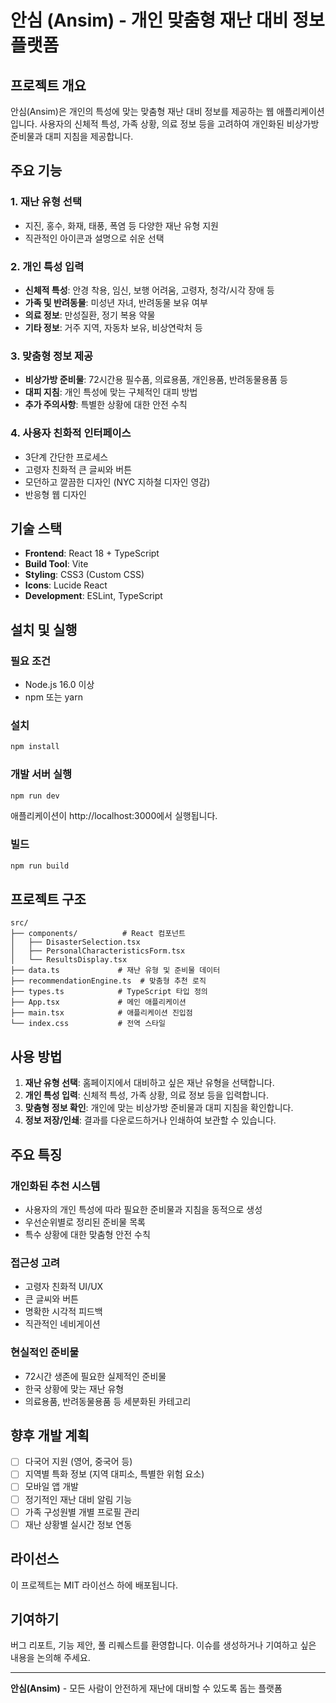 # 안심 (Ansim) - 개인 맞춤형 재난 대비 정보 플랫폼

## 프로젝트 개요

안심(Ansim)은 개인의 특성에 맞는 맞춤형 재난 대비 정보를 제공하는 웹 애플리케이션입니다. 사용자의 신체적 특성, 가족 상황, 의료 정보 등을 고려하여 개인화된 비상가방 준비물과 대피 지침을 제공합니다.

## 주요 기능

### 1. 재난 유형 선택
- 지진, 홍수, 화재, 태풍, 폭염 등 다양한 재난 유형 지원
- 직관적인 아이콘과 설명으로 쉬운 선택

### 2. 개인 특성 입력
- **신체적 특성**: 안경 착용, 임신, 보행 어려움, 고령자, 청각/시각 장애 등
- **가족 및 반려동물**: 미성년 자녀, 반려동물 보유 여부
- **의료 정보**: 만성질환, 정기 복용 약물
- **기타 정보**: 거주 지역, 자동차 보유, 비상연락처 등

### 3. 맞춤형 정보 제공
- **비상가방 준비물**: 72시간용 필수품, 의료용품, 개인용품, 반려동물용품 등
- **대피 지침**: 개인 특성에 맞는 구체적인 대피 방법
- **추가 주의사항**: 특별한 상황에 대한 안전 수칙

### 4. 사용자 친화적 인터페이스
- 3단계 간단한 프로세스
- 고령자 친화적 큰 글씨와 버튼
- 모던하고 깔끔한 디자인 (NYC 지하철 디자인 영감)
- 반응형 웹 디자인

## 기술 스택

- **Frontend**: React 18 + TypeScript
- **Build Tool**: Vite
- **Styling**: CSS3 (Custom CSS)
- **Icons**: Lucide React
- **Development**: ESLint, TypeScript

## 설치 및 실행

### 필요 조건
- Node.js 16.0 이상
- npm 또는 yarn

### 설치
```bash
npm install
```

### 개발 서버 실행
```bash
npm run dev
```

애플리케이션이 http://localhost:3000에서 실행됩니다.

### 빌드
```bash
npm run build
```

## 프로젝트 구조

```
src/
├── components/          # React 컴포넌트
│   ├── DisasterSelection.tsx
│   ├── PersonalCharacteristicsForm.tsx
│   └── ResultsDisplay.tsx
├── data.ts             # 재난 유형 및 준비물 데이터
├── recommendationEngine.ts  # 맞춤형 추천 로직
├── types.ts            # TypeScript 타입 정의
├── App.tsx             # 메인 애플리케이션
├── main.tsx            # 애플리케이션 진입점
└── index.css           # 전역 스타일
```

## 사용 방법

1. **재난 유형 선택**: 홈페이지에서 대비하고 싶은 재난 유형을 선택합니다.
2. **개인 특성 입력**: 신체적 특성, 가족 상황, 의료 정보 등을 입력합니다.
3. **맞춤형 정보 확인**: 개인에 맞는 비상가방 준비물과 대피 지침을 확인합니다.
4. **정보 저장/인쇄**: 결과를 다운로드하거나 인쇄하여 보관할 수 있습니다.

## 주요 특징

### 개인화된 추천 시스템
- 사용자의 개인 특성에 따라 필요한 준비물과 지침을 동적으로 생성
- 우선순위별로 정리된 준비물 목록
- 특수 상황에 대한 맞춤형 안전 수칙

### 접근성 고려
- 고령자 친화적 UI/UX
- 큰 글씨와 버튼
- 명확한 시각적 피드백
- 직관적인 네비게이션

### 현실적인 준비물
- 72시간 생존에 필요한 실제적인 준비물
- 한국 상황에 맞는 재난 유형
- 의료용품, 반려동물용품 등 세분화된 카테고리

## 향후 개발 계획

- [ ] 다국어 지원 (영어, 중국어 등)
- [ ] 지역별 특화 정보 (지역 대피소, 특별한 위험 요소)
- [ ] 모바일 앱 개발
- [ ] 정기적인 재난 대비 알림 기능
- [ ] 가족 구성원별 개별 프로필 관리
- [ ] 재난 상황별 실시간 정보 연동

## 라이선스

이 프로젝트는 MIT 라이선스 하에 배포됩니다.

## 기여하기

버그 리포트, 기능 제안, 풀 리퀘스트를 환영합니다. 이슈를 생성하거나 기여하고 싶은 내용을 논의해 주세요.

---

**안심(Ansim)** - 모든 사람이 안전하게 재난에 대비할 수 있도록 돕는 플랫폼
